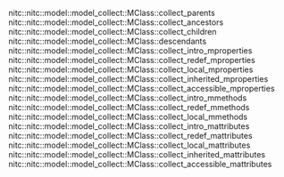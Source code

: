 nitc::nitc::model::model_collect::MClass::collect_parents
nitc::nitc::model::model_collect::MClass::collect_ancestors
nitc::nitc::model::model_collect::MClass::collect_children
nitc::nitc::model::model_collect::MClass::descendants
nitc::nitc::model::model_collect::MClass::collect_intro_mproperties
nitc::nitc::model::model_collect::MClass::collect_redef_mproperties
nitc::nitc::model::model_collect::MClass::collect_local_mproperties
nitc::nitc::model::model_collect::MClass::collect_inherited_mproperties
nitc::nitc::model::model_collect::MClass::collect_accessible_mproperties
nitc::nitc::model::model_collect::MClass::collect_intro_mmethods
nitc::nitc::model::model_collect::MClass::collect_redef_mmethods
nitc::nitc::model::model_collect::MClass::collect_local_mmethods
nitc::nitc::model::model_collect::MClass::collect_intro_mattributes
nitc::nitc::model::model_collect::MClass::collect_redef_mattributes
nitc::nitc::model::model_collect::MClass::collect_local_mattributes
nitc::nitc::model::model_collect::MClass::collect_inherited_mattributes
nitc::nitc::model::model_collect::MClass::collect_accessible_mattributes